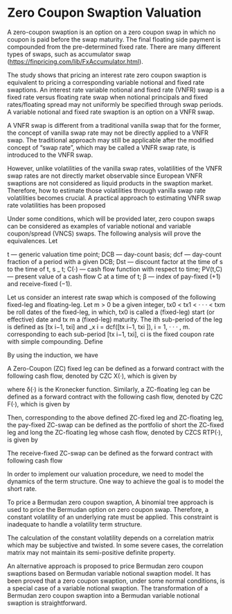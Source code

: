 # Zero Coupon Swaption Valuation

A zero-coupon swaption is an option on a zero coupon swap in which no coupon is paid before the swap maturity. The final floating side payment is compounded from the pre-determined fixed rate. There are many different types of swaps, such as accumulator swap (https://finpricing.com/lib/FxAccumulator.html).

The study shows that pricing an interest rate zero coupon swaption is equivalent to pricing a corresponding variable notional and fixed rate swaptions. An interest rate variable notional and fixed rate (VNFR) swap is a fixed rate versus floating rate swap when notional principals and fixed rates/floating spread may not uniformly be specified through swap periods. A variable notional and fixed rate swaption is an option on a VNFR swap.

A VNFR swap is different from a traditional vanilla swap that for the former, the concept of vanilla swap rate may not be directly applied to a VNFR swap. The traditional approach may still be applicable after the modified concept of “swap rate”, which may be called a VNFR swap rate, is introduced to the VNFR swap. 

However, unlike volatilities of the vanilla swap rates, volatilities of the VNFR swap rates
are not directly market observable since European VNFR swaptions are not considered as liquid products in the swaption market. Therefore, how to estimate those volatilities through vanilla swap rate volatilities becomes crucial. A practical approach to estimating VNFR swap rate volatilities has been proposed

Under some conditions, which will be provided later, zero coupon swaps can be considered as examples of variable notional and variable coupon/spread (VNCS) swaps. The following analysis will prove the equivalences. Let

t — generic valuation time point;
DCB — day-count basis;
dcf — day-count fraction of a period with a given DCB;
Dst — discount factor at the time of s to the time of t, s _ t;
C(·) — cash flow function with respect to time;
PV(t,C) — present value of a cash flow C at a time of t;
β — index of pay-fixed (+1) and receive-fixed (−1).

Let us consider an interest rate swap which is composed of the following fixed-leg and floating-leg. Let m > 0 be a given integer, tx0 < tx1 < · · · < txm be roll dates of the fixed-leg, in which, tx0 is called a (fixed-leg) start (or effective) date and tx m a (fixed-leg) maturity. The ith sub-period of the leg is defined as [tx i−1, txi] and _x i = dcf([tx i−1, txi ]), i = 1, · · · , m.  corresponding to each sub-period [tx i−1, txi], ci is the fixed coupon rate with simple compounding. Define

 

By using the induction, we have

 

A Zero-Coupon (ZC) fixed leg can be defined as a forward contract with the following cash flow,
denoted by CZC X(·), which is given by

 

where δ(·) is the Kronecker function. Similarly, a ZC-floating leg can be defined as a forward contract with the following cash flow, denoted by CZC F(·), which is given by

 

Then, corresponding to the above defined ZC-fixed leg and ZC-floating leg, the pay-fixed ZC-swap can be defined as the portfolio of short the ZC-fixed leg and long the ZC-floating leg whose cash flow, denoted by CZCS RTP(·), is given by

 

The receive-fixed ZC-swap can be defined as the forward contract with following cash flow

 

In order to implement our valuation procedure, we need to model the dynamics of the term structure. One way to achieve the goal is to model the short rate. 

To price a Bermudan zero coupon swaption, A binomial tree approach is used to price the Bermudan option on zero coupon swap. Therefore, a constant volatility of an underlying rate must be applied. This constraint is inadequate to handle a volatility term structure.

The calculation of the constant volatility depends on a correlation matrix which may be subjective and twisted. In some severe cases, the correlation matrix may not maintain its semi-positive definite property.

An alternative approach is proposed to price Bermudan zero coupon swaptions based on Bermudan variable notional swaption model. It has been proved that a zero coupon swaption, under some normal conditions, is a special case of a variable notional swaption. The transformation of a Bermudan zero coupon swaption into a Bermudan variable notional swaption is straightforward.
